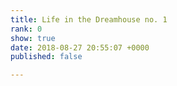 ```yaml
---
title: Life in the Dreamhouse no. 1
rank: 0
show: true
date: 2018-08-27 20:55:07 +0000
published: false

---
```

